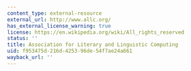 ```yaml
---
content_type: external-resource
external_url: http://www.allc.org/
has_external_license_warning: true
license: https://en.wikipedia.org/wiki/All_rights_reserved
status: ''
title: Association for Literary and Linguistic Computing
uid: f953475d-216d-4253-96de-54f7ae24a661
wayback_url: ''
---
```

